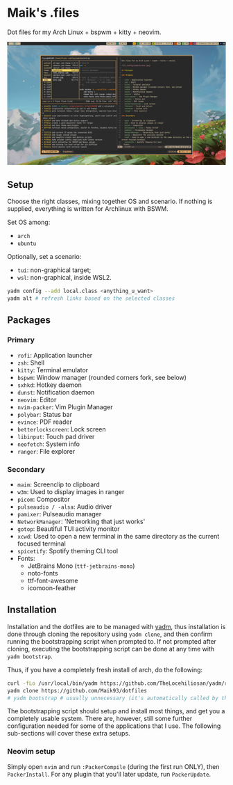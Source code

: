 # Maik's .files

Dot files for my Arch Linux + bspwm + kitty + neovim.

![](.config/yadm/screen.jpg)

## Setup
Choose the right classes, mixing together OS and scenario.
If nothing is supplied, everything is written for Archlinux with BSWM.

Set OS among:
- `arch`
- `ubuntu`

Optionally, set a scenario:
- `tui`: non-graphical target;
- `wsl`: non-graphical, inside WSL2.

```bash
yadm config --add local.class <anything_u_want>
yadm alt # refresh links based on the selected classes
```
## Packages

### Primary

- `rofi`: Application launcher
- `zsh`: Shell
- `kitty`: Terminal emulator
- `bspwm`: Window manager (rounded corners fork, see below)
- `sxhkd`: Hotkey daemon
- `dunst`: Notification daemon
- `neovim`: Editor
- `nvim-packer`: Vim Plugin Manager
- `polybar`: Status bar
- `evince`: PDF reader
- `betterlockscreen`: Lock screen
- `libinput`: Touch pad driver
- `neofetch`: System info
- `ranger`: File explorer

### Secondary

- `maim`: Screenclip to clipboard
- `w3m`: Used to display images in ranger
- `picom`: Compositor
- `pulseaudio / -alsa`: Audio driver
- `pamixer`: Pulseaudio manager
- `NetworkManager`: 'Networking that just works'
- `gotop`: Beautiful TUI activity monitor
- `xcwd`: Used to open a new terminal in the same directory as the current focused terminal
- `spicetify`: Spotify theming CLI tool
- Fonts:
  - JetBrains Mono (`ttf-jetbrains-mono`)
  - noto-fonts
  - ttf-font-awesome
  - icomoon-feather

## Installation

Installation and the dotfiles are to be managed with [yadm](https://yadm.io/), thus installation is done through cloning the repository using `yadm clone`, and then confirm running the bootstrapping script when prompted to. If not prompted after cloning, executing the bootstrapping script can be done at any time with `yadm bootstrap`.

Thus, if you have a completely fresh install of arch, do the following:

```sh
curl -fLo /usr/local/bin/yadm https://github.com/TheLocehiliosan/yadm/raw/master/yadm && chmod a+x /usr/local/bin/yadm
yadm clone https://github.com/Maik93/dotfiles
# yadm bootstrap # usually unnecessary (it's automatically called by the clone process)
```

The bootstrapping script should setup and install most things, and get you a completely usable system. There are, however, still some further configuration needed for some of the applications that I use. The following sub-sections will cover these extra setups.

### Neovim setup

Simply open `nvim` and run `:PackerCompile` (during the first run ONLY), then `PackerInstall`.
For any plugin that you'll later update, run `PackerUpdate`.
